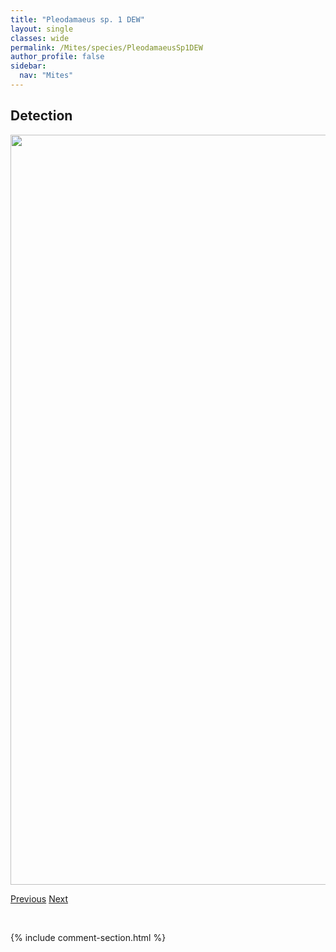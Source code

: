 ```yaml
---
title: "Pleodamaeus sp. 1 DEW"
layout: single
classes: wide
permalink: /Mites/species/PleodamaeusSp1DEW
author_profile: false
sidebar:
  nav: "Mites"
---
```


<h2>Detection</h2>

<a href="https://drive.google.com/uc?export=view&id=1pkt7hP5Y9nxPv0C3A97X27dt1ezU9Xt8">
<img src="https://drive.google.com/uc?export=view&id=1pkt7hP5Y9nxPv0C3A97X27dt1ezU9Xt8" height = "1200" width = "800">
</a>


<a href="/DevelopmentWebsite/Mites/species/PleodamaeusPlokosus" class="pagination--pager" title="Pleodamaeus plokosus">Previous</a> <a href="/DevelopmentWebsite/Mites/species/PodoribatesLongipes" class="pagination--pager" title="Podoribates longipes">Next</a>

<p>&nbsp;</p>

{% include comment-section.html %}
